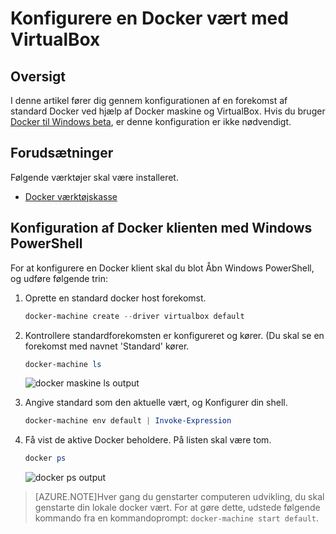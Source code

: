<properties
   pageTitle="Konfigurere en Docker vært med VirtualBox | Microsoft Azure"
   description="En trinvis vejledning til at konfigurere en forekomst af standard Docker ved hjælp af Docker maskine og VirtualBox"
   services="azure-container-service"
   documentationCenter="na"
   authors="mlearned"
   manager="douge"
   editor="" />
<tags
   ms.service="multiple"
   ms.devlang="dotnet"
   ms.topic="article"
   ms.tgt_pltfrm="na"
   ms.workload="multiple"
   ms.date="06/08/2016"
   ms.author="mlearned" />

# <a name="configure-a-docker-host-with-virtualbox"></a>Konfigurere en Docker vært med VirtualBox

## <a name="overview"></a>Oversigt
I denne artikel fører dig gennem konfigurationen af en forekomst af standard Docker ved hjælp af Docker maskine og VirtualBox. Hvis du bruger [Docker til Windows beta](http://beta.docker.com/), er denne konfiguration er ikke nødvendigt.

## <a name="prerequisites"></a>Forudsætninger
Følgende værktøjer skal være installeret.

- [Docker værktøjskasse](https://www.docker.com/products/overview#/docker_toolbox)

## <a name="configuring-the-docker-client-with-windows-powershell"></a>Konfiguration af Docker klienten med Windows PowerShell

For at konfigurere en Docker klient skal du blot Åbn Windows PowerShell, og udføre følgende trin:

1. Oprette en standard docker host forekomst.

    ```PowerShell
    docker-machine create --driver virtualbox default
    ```
 
1. Kontrollere standardforekomsten er konfigureret og kører. (Du skal se en forekomst med navnet 'Standard' kører.

    ```PowerShell
    docker-machine ls 
    ```
        
    ![docker maskine ls output][0]
 
1. Angive standard som den aktuelle vært, og Konfigurer din shell.

    ```PowerShell
    docker-machine env default | Invoke-Expression
    ```

1. Få vist de aktive Docker beholdere. På listen skal være tom.

    ```PowerShell
    docker ps
    ```

    ![docker ps output][1]
 
> [AZURE.NOTE]Hver gang du genstarter computeren udvikling, du skal genstarte din lokale docker vært.
> For at gøre dette, udstede følgende kommando fra en kommandoprompt: `docker-machine start default`.

[0]: ./media/vs-azure-tools-docker-setup/docker-machine-ls.png
[1]: ./media/vs-azure-tools-docker-setup/docker-ps.png
